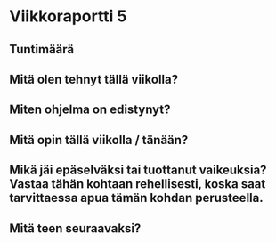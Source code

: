 # Viikkoraportti 5

## Tuntimäärä


## Mitä olen tehnyt tällä viikolla?


## Miten ohjelma on edistynyt?

## Mitä opin tällä viikolla / tänään?

## Mikä jäi epäselväksi tai tuottanut vaikeuksia? Vastaa tähän kohtaan rehellisesti, koska saat tarvittaessa apua tämän kohdan perusteella.


## Mitä teen seuraavaksi?